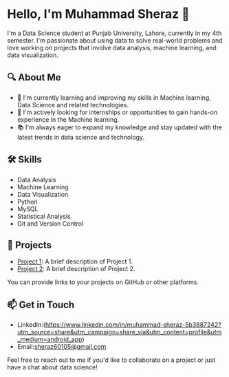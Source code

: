 
# Hello, I'm Muhammad Sheraz 👋

I'm a Data Science student at Punjab University, Lahore, currently in my 4th semester. I'm passionate about using data to solve real-world problems and love working on projects that involve data analysis, machine learning, and data visualization.

## 🔍 About Me

- 🌱 I'm currently learning and improving my skills in Machine learning, Data Science and related technologies.
- 💼 I'm actively looking for internships or opportunities to gain hands-on experience in the Machine learning.
- 📚 I'm always eager to expand my knowledge and stay updated with the latest trends in data science and technology.

## 🛠️ Skills

- Data Analysis
- Machine Learning
- Data Visualization
- Python
- MySQL
- Statistical Analysis
- Git and Version Control

## 🚀 Projects

- [Project 1](link-to-project-1): A brief description of Project 1.
- [Project 2](link-to-project-2): A brief description of Project 2.

You can provide links to your projects on GitHub or other platforms.

## 📫 Get in Touch

- LinkedIn:(https://www.linkedin.com/in/muhammad-sheraz-5b3887242?utm_source=share&utm_campaign=share_via&utm_content=profile&utm_medium=android_app)
- Email:sheraz60105@gmail.com

Feel free to reach out to me if you'd like to collaborate on a project or just have a chat about data science!

<!-- You can include additional sections like certifications, blog posts, or anything else you'd like to highlight. -->

```
